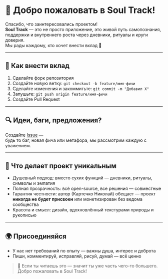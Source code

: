 # 🤝 Добро пожаловать в Soul Track!

Спасибо, что заинтересовались проектом!  
**Soul Track** — это не просто приложение, это живой путь самопознания, поддержки и внутреннего роста через дневники, ритуалы и круги доверия.  
Мы рады каждому, кто хочет внести вклад 🌱

---

## 🚀 Как внести вклад

1. Сделайте форк репозитория
2. Создайте новую ветку: `git checkout -b feature/имя-фичи`
3. Сделайте изменения и закоммитьте: `git commit -m "Добавил X"`
4. Запушьте: `git push origin feature/имя-фичи`
5. Создайте Pull Request

---

## 🔍 Идеи, баги, предложения?

Создайте [Issue](https://github.com/burgass367-jpg/Soul-Track/issues/new) —  
будь то баг, новая фича или метафора, мы рассмотрим каждую с уважением.

---

## 🧭 Что делает проект уникальным

- Душевный подход: вместо сухих функций — дневники, ритуалы, символы и эмпатия
- Полная прозрачность: всё open-source, все решения — совместные
- Гарантия честности: автор (Картечко Николай) обещает — проект **никогда не будет присвоен** или монетизирован без ведома сообщества
- Красота и смысл: дизайн, вдохновлённый текстурами природы и рукописью

---

## 🌍 Присоединяйся

- У нас нет требований по опыту — важны душа, интерес и доброта
- Пиши, комментируй, исправляй, рисуй, думай — всё ценно

> 💌 Если ты читаешь это — значит ты уже часть чего-то большего. Добро пожаловать в Soul Track!
